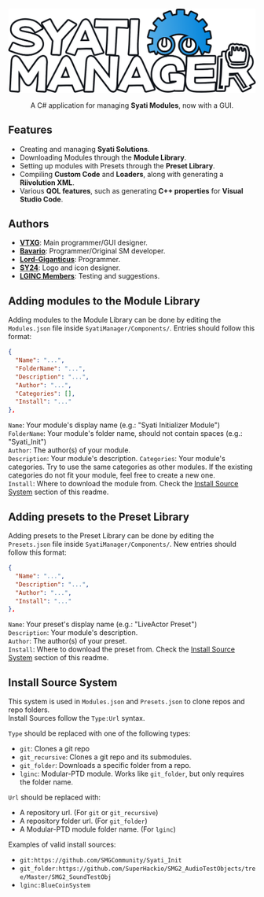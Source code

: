 <p align="center">
    <img src=".github/Logo.png" width="600">
    <p align="center">A C# application for managing <b>Syati Modules</b>, now with a GUI.</p>
</p>

## Features
- Creating and managing **Syati Solutions**.
- Downloading Modules through the **Module Library**.
- Setting up modules with Presets through the **Preset Library**.
- Compiling **Custom Code** and **Loaders**, along with generating a **Riivolution XML**.
- Various **QOL features**, such as generating **C++ properties** for **Visual Studio Code**.

## Authors
- [**VTXG**](https://github.com/VTXG): Main programmer/GUI designer.
- [**Bavario**](https://github.com/bavario-lginc): Programmer/Original SM developer.
- [**Lord-Giganticus**](https://github.com/Lord-Giganticus): Programmer.
- [**SY24**](https://github.com/SY-24): Logo and icon designer.
- [**LGINC Members**](https://github.com/Lord-G-INC): Testing and suggestions.

## Adding modules to the Module Library
Adding modules to the Module Library can be done by editing the `Modules.json` file inside `SyatiManager/Components/`. Entries should follow this format:
```json
{
  "Name": "...",
  "FolderName": "...",
  "Description": "...",
  "Author": "...",
  "Categories": [],
  "Install": "..."
},
```
`Name`: Your module's display name (e.g.: "Syati Initializer Module")<br>
`FolderName`: Your module's folder name, should not contain spaces (e.g.: "Syati_Init")<br>
`Author`: The author(s) of your module.<br>
`Description`: Your module's description. <!-- This will be added later: If you feel like the description is too big, you can enter `[External]` as your module's description and it will get a readme based on `Install`'s Url.<br> -->
`Categories`: Your module's categories. Try to use the same categories as other modules. If the existing categories do not fit your module, feel free to create a new one.<br>
`Install`: Where to download the module from. Check the [Install Source System](https://github.com/Lord-G-INC/Syati-Manager?tab=readme-ov-file#install-source-system) section of this readme.

## Adding presets to the Preset Library
Adding presets to the Preset Library can be done by editing the `Presets.json` file inside `SyatiManager/Components/`. New entries should follow this format:
```json
{
  "Name": "...",
  "Description": "...",
  "Author": "...",
  "Install": "..."
},
```
`Name`: Your preset's display name (e.g.: "LiveActor Preset")<br>
`Description`: Your module's description.<br>
`Author`: The author(s) of your preset.<br>
`Install`: Where to download the preset from. Check the [Install Source System](https://github.com/Lord-G-INC/Syati-Manager?tab=readme-ov-file#install-source-system) section of this readme.

## Install Source System
This system is used in `Modules.json` and `Presets.json` to clone repos and repo folders.<br>
Install Sources follow the `Type:Url` syntax.

`Type` should be replaced with one of the following types:
- `git`: Clones a git repo
- `git_recursive`: Clones a git repo and its submodules.
- `git_folder`: Downloads a specific folder from a repo.
- `lginc`: Modular-PTD module. Works like `git_folder`, but only requires the folder name.

`Url` should be replaced with:
- A repository url. (For `git` or `git_recursive`)
- A repository folder url. (For `git_folder`)
- A Modular-PTD module folder name. (For `lginc`)

Examples of valid install sources:
- `git:https://github.com/SMGCommunity/Syati_Init`
- `git_folder:https://github.com/SuperHackio/SMG2_AudioTestObjects/tree/Master/SMG2_SoundTestObj`
- `lginc:BlueCoinSystem`